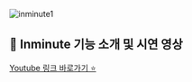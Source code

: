 ![inminute1](https://github.com/user-attachments/assets/13012be6-2ffa-4576-829f-eb8683eec173)

## 📎 Inminute 기능 소개 및 시연 영상
[Youtube 링크 바로가기 ⭐️](https://youtu.be/O1uQjc3hda8?feature=shared)
